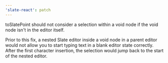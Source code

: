```yaml
---
'slate-react': patch
---
```


toSlatePoint should not consider a selection within a void node if the void node isn't in the editor itself.

Prior to this fix, a nested Slate editor inside a void node in a parent editor would not allow you to start typing text in a blank editor state correctly. After the first character insertion, the selection would jump back to the start of the nested editor.
